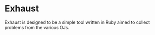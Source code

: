 Exhaust
===
Exhaust is designed to be a simple tool written in Ruby aimed to collect problems from the various OJs.